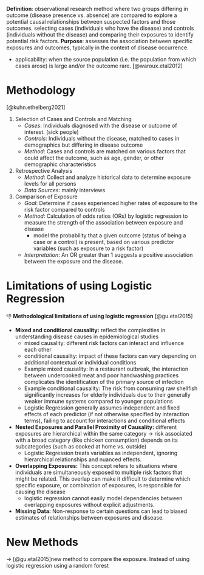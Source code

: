 **Definition**: observational research method where two groups differing in outcome (disease presence vs. absence) are compared to explore a potential causal relationships between suspected factors and those outcomes. 
selecting cases (individuals who have the disease) and controls (individuals without the disease) and comparing their exposures to identify potential risk factors.
**Purpose**:  assesses the association between specific exposures and outcomes, typically in the context of disease occurrence.

- applicability: when the source population (i.e. the population from which cases arose) is large and/or the outcome rare. [@waroux.etal2012]
# Methodology
[@kuhn.ethelberg2021]
1. Selection of Cases and Controls and Matching
	- *Cases*: Individuals diagnosed with the disease or outcome of interest. (sick people)
	- *Controls*: Individuals without the disease, matched to cases in demographics but differing in disease outcome
	- *Method*: Cases and controls are matched on various factors that could affect the outcome, such as age, gender, or other demographic characteristics
2. Retrospective Analysis
	- *Method*: Collect and analyze historical data to determine exposure levels for all persons
	- *Data Sources*: mainly interviews
3. Comparison of Exposure
	- *Goal*: Determine if cases experienced higher rates of exposure to the risk factor compared to controls
	- *Method*: Calculation of odds ratios (ORs) by logistic regression to measure the strength of the association between exposure and disease
		- model the probability that a given outcome (status of being a case or a control) is present, based on various predictor variables (such as exposure to a risk factor)
	- *Interpretation*: An OR greater than 1 suggests a positive association between the exposure and the disease.

# Limitations of using Logistic Regression

👎 **Methodological limitations of using logistic regression**
[@gu.etal2015]
 - **Mixed and conditional causality:** reflect the complexities in understanding disease causes in epidemiological studies
	- mixed causality: different risk factors can interact and influence each other
	- conditional causality: impact of these factors can vary depending on additional contextual or individual conditions
	- Example mixed causality: In a restaurant outbreak, the interaction between undercooked meat and poor handwashing practices complicates the identification of the primary source of infection
	- Example conditional causality: The risk from consuming raw shellfish significantly increases for elderly individuals due to their generally weaker immune systems compared to younger populations
	- Logistic Regression generally assumes independent and fixed effects of each predictor (if not otherwise specified by interaction terms), failing to account for interactions and conditional effects
- **Nested Exposures and Parallel Proximity of Causality:** different exposures are hierarchical within the same category -> risk associated with a broad category (like chicken consumption) depends on its subcategories (such as cooked at home vs. outside) 
	- Logistic Regression treats variables as independent, ignoring hierarchical relationships and nuanced effects.
-  **Overlapping Exposures:** This concept refers to situations where individuals are simultaneously exposed to multiple risk factors that might be related. This overlap can make it difficult to determine which specific exposure, or combination of exposures, is responsible for causing the disease
	- logistic regression cannot easily model dependencies between overlapping exposures without explicit adjustments.
- **Missing Data:** Non-response to certain questions can lead to biased estimates of relationships between exposures and disease.

# New Methods
 → [@gu.etal2015]new method to compare the exposure. Instead of using logistic regression using a random forest 